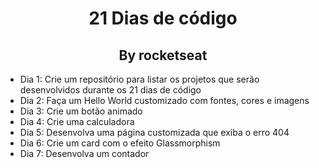 <h1 align="center"> 21 Dias de código </h1>
<h2 align="center"> By rocketseat </h2>

* Dia 1: Crie um repositório para listar os projetos que serão desenvolvidos durante os 21 dias de código
* Dia 2: Faça um Hello World customizado com fontes, cores e imagens
* Dia 3: Crie um botão animado
* Dia 4: Crie uma calculadora
* Dia 5: Desenvolva uma página customizada que exiba o erro 404
* Dia 6: Crie um card com o efeito Glassmorphism
* Dia 7: Desenvolva um contador


